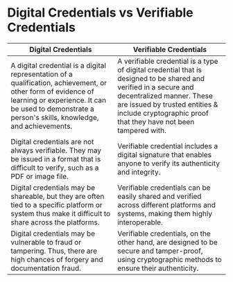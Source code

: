 # Digital Credentials vs Verifiable Credentials

| Digital Credentials                                                                                                                                                                                                  | Verifiable Credentials                                                                                                                                                                                                                             |
| -------------------------------------------------------------------------------------------------------------------------------------------------------------------------------------------------------------------- | -------------------------------------------------------------------------------------------------------------------------------------------------------------------------------------------------------------------------------------------------- |
| A digital credential is a digital representation of a qualification, achievement, or other form of evidence of learning or experience. It can be used to demonstrate a person's skills, knowledge, and achievements. | A verifiable credential is a type of digital credential that is designed to be shared and verified in a secure and decentralized manner. These are issued by trusted entities & include cryptographic proof that they have not been tampered with. |
| Digital credentials are not always verifiable. They may be issued in a format that is difficult to verify, such as a PDF or image file.                                                                              | Verifiable credential includes a digital signature that enables anyone to verify its authenticity and integrity.                                                                                                                                   |
| Digital credentials may be shareable, but they are often tied to a specific platform or system thus make it difficult to share across the platforms.                                                                 | Verifiable credentials can be easily shared and verified across different platforms and systems, making them highly interoperable.                                                                                                                 |
| Digital credentials may be vulnerable to fraud or tampering. Thus, there are high chances of forgery and documentation fraud.                                                                                        | Verifiable credentials, on the other hand, are designed to be secure and tamper-proof, using cryptographic methods to ensure their authenticity.                                                                                                   |
